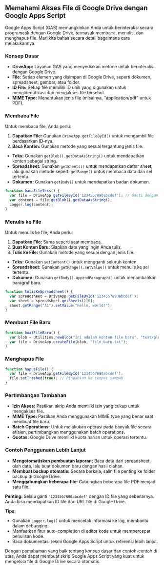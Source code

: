 ## Memahami Akses File di Google Drive dengan Google Apps Script

Google Apps Script (GAS) memungkinkan Anda untuk berinteraksi secara programatik dengan Google Drive, termasuk membaca, menulis, dan menghapus file. Mari kita bahas secara detail bagaimana cara melakukannya.

### Konsep Dasar

* **DriveApp:** Layanan GAS yang menyediakan metode untuk berinteraksi dengan Google Drive.
* **File:** Setiap elemen yang disimpan di Google Drive, seperti dokumen, spreadsheet, gambar, atau folder.
* **ID File:** Setiap file memiliki ID unik yang digunakan untuk mengidentifikasi dan mengakses file tersebut.
* **MIME Type:** Menentukan jenis file (misalnya, "application/pdf" untuk PDF).

### Membaca File

Untuk membaca file, Anda perlu:

1. **Dapatkan File:** Gunakan `DriveApp.getFileById()` untuk mengambil file berdasarkan ID-nya.
2. **Baca Konten:** Gunakan metode yang sesuai tergantung jenis file.

* **Teks:** Gunakan `getBlob().getDataAsString()` untuk mendapatkan konten sebagai string.
* **Spreadsheet:** Gunakan `getSheets()` untuk mendapatkan daftar sheet, lalu gunakan metode seperti `getRange()` untuk membaca data dari sel tertentu.
* **Dokumen:** Gunakan `getBody()` untuk mendapatkan badan dokumen.

```javascript
function bacaFileTeks() {
  var file = DriveApp.getFileById('1234567890abcdef'); // Ganti dengan ID file Anda
  var content = file.getBlob().getDataAsString();
  Logger.log(content);
}
```

### Menulis ke File

Untuk menulis ke file, Anda perlu:

1. **Dapatkan File:** Sama seperti saat membaca.
2. **Buat Konten Baru:** Siapkan data yang ingin Anda tulis.
3. **Tulis ke File:** Gunakan metode yang sesuai dengan jenis file.

* **Teks:** Gunakan `setContent()` untuk mengganti seluruh konten.
* **Spreadsheet:** Gunakan `getRange().setValue()` untuk menulis ke sel tertentu.
* **Dokumen:** Gunakan `getBody().appendParagraph()` untuk menambahkan paragraf baru.

```javascript
function tulisKeSpreadsheet() {
  var spreadsheet = DriveApp.getFileById('1234567890abcdef');
  var sheet = spreadsheet.getSheets()[0];
  sheet.getRange("A1").setValue("Hello, world!");
}
```

### Membuat File Baru

```javascript
function buatFileBaru() {
  var blob = Utilities.newBlob("Ini adalah konten file baru", "text/plain");
  var file = DriveApp.createFile(blob, "file_baru.txt");
}
```

### Menghapus File

```javascript
function hapusFile() {
  var file = DriveApp.getFileById('1234567890abcdef');
  file.setTrashed(true); // Pindahkan ke tempat sampah
}
```

### Pertimbangan Tambahan

* **Izin Akses:** Pastikan skrip Anda memiliki izin yang cukup untuk mengakses file.
* **MIME Type:** Pastikan Anda menggunakan MIME type yang benar saat membuat file baru.
* **Batch Operations:** Untuk melakukan operasi pada banyak file secara efisien, pertimbangkan menggunakan batch operations.
* **Quotas:** Google Drive memiliki kuota harian untuk operasi tertentu.

### Contoh Penggunaan Lebih Lanjut

* **Mengotomatiskan pembuatan laporan:** Baca data dari spreadsheet, olah data, lalu buat dokumen baru dengan hasil olahan.
* **Membuat backup otomatis:** Secara berkala, salin file penting ke folder backup di Google Drive.
* **Menggabungkan beberapa file:** Gabungkan beberapa file PDF menjadi satu file.

**Penting:** Selalu ganti `'1234567890abcdef'` dengan ID file yang sebenarnya. Anda bisa mendapatkan ID file dari URL file di Google Drive.

**Tips:**
* Gunakan `Logger.log()` untuk mencetak informasi ke log, membantu dalam debugging.
* Manfaatkan fitur auto-completion di editor kode untuk mempercepat penulisan kode.
* Baca dokumentasi resmi Google Apps Script untuk referensi lebih lanjut.

Dengan pemahaman yang baik tentang konsep dasar dan contoh-contoh di atas, Anda dapat membuat skrip Google Apps Script yang kuat untuk mengelola file di Google Drive secara otomatis.
